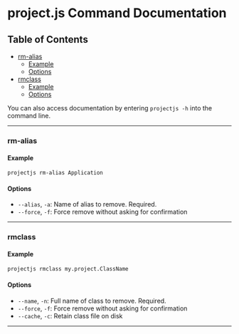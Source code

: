 # project.js Command Documentation

## Table of Contents
* [rm-alias](#rm-alias)
  * [Example](#rm-alias-example)
  * [Options](#rm-alias-options)
* [rmclass](#rmclass)
  * [Example](#rmclass-example)
  * [Options](#rmclass-options)

You can also access documentation by entering `projectjs -h` into the command line.

---

### rm-alias
<a name="rm-alias-example"></a>
#### Example
```shell
projectjs rm-alias Application
```
<a name="rm-alias-options"></a>
#### Options
* `--alias`, `-a`: Name of alias to remove. Required.
* `--force`, `-f`: Force remove without asking for confirmation


---

### rmclass
<a name="rmclass-example"></a>
#### Example
```shell
projectjs rmclass my.project.ClassName
```
<a name="rmclass-options"></a>
#### Options
* `--name`, `-n`: Full name of class to remove. Required.
* `--force`, `-f`: Force remove without asking for confirmation
* `--cache`, `-c`: Retain class file on disk


---